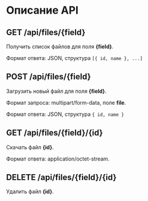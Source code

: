 # Описание API

## GET /api/files/{field}

Получить список файлов для поля **{field}**.

Формат ответа: JSON, структура `[{ id, name }, ...]`


## POST /api/files/{field}

Загрузить новый файл для поля **{field}**.

Формат запроса: multipart/form-data, поле **file**.

Формат ответа: JSON, структура `{ id, name }`


## GET /api/files/{field}/{id}

Скачать файл **{id}**.

Формат ответа: application/octet-stream.


## DELETE /api/files/{field}/{id}

Удалить файл **{id}**.
